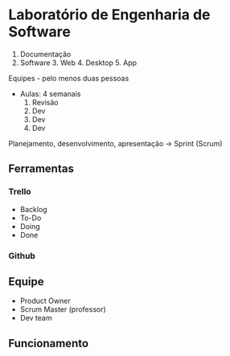 # Laboratório de Engenharia de Software

1. Documentação
2. Software
	3. Web
	4. Desktop
	5. App

Equipes - pelo menos duas pessoas

- Aulas: 4 semanais
	1. Revisão
	2. Dev
	3. Dev
	4. Dev

Planejamento, desenvolvimento, apresentação -> Sprint (Scrum)

## Ferramentas

### Trello
- Backlog
- To-Do
- Doing
- Done

### Github


## Equipe
- Product Owner
- Scrum Master (professor)
- Dev team

## Funcionamento
<!--stackedit_data:
eyJoaXN0b3J5IjpbMTc2MDg4OTUyMiwtMTU4MzU1MDJdfQ==
-->